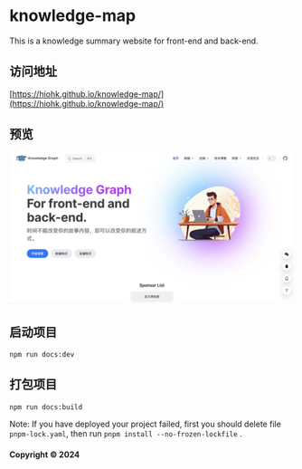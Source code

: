 # knowledge-map

This is a knowledge summary website for front-end and back-end.

## 访问地址

[https://hiohk.github.io/knowledge-map/](https://hiohk.github.io/knowledge-map/)

## 预览

![image](./public/preview.jpg)

## 启动项目

```
npm run docs:dev
```

## 打包项目

```
npm run docs:build
```

Note: If you have deployed your project failed, first you should delete file `pnpm-lock.yaml`, then run `pnpm install --no-frozen-lockfile` .

#### Copyright © 2024
